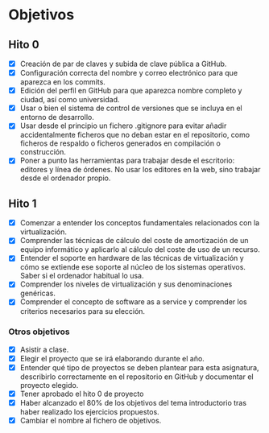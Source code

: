 # Objetivos
## Hito 0
* [x] Creación de par de claves y subida de clave pública a GitHub.
* [x] Configuración correcta del nombre y correo electrónico para que aparezca en los commits.
* [x] Edición del perfil en GitHub para que aparezca nombre completo y ciudad, así como universidad.
* [x] Usar o bien el sistema de control de versiones que se incluya en el entorno de desarrollo.
* [x] Usar desde el principio un fichero .gitignore para evitar añadir accidentalmente ficheros que no deban estar en el repositorio, como ficheros de respaldo o ficheros generados en compilación o construcción.
* [x] Poner a punto las herramientas para trabajar desde el escritorio: editores y línea de órdenes. No usar los editores en la web, sino trabajar desde el ordenador propio.  

## Hito 1
* [x] Comenzar a entender los conceptos fundamentales relacionados con la virtualización.
* [x] Comprender las técnicas de cálculo del coste de amortización de un equipo informático y aplicarlo al cálculo del coste de uso de un recurso.
* [x] Entender el soporte en hardware de las técnicas de virtualización y cómo se extiende ese soporte al núcleo de los sistemas operativos. Saber si el ordenador habitual lo usa.
* [x]  Comprender los niveles de virtualización y sus denominaciones genéricas.
* [x]  Comprender el concepto de software as a service y comprender los criterios necesarios para su elección.

### Otros objetivos
* [x] Asistir a clase.
* [x] Elegir el proyecto que se irá elaborando durante el año.
* [x] Entender qué tipo de proyectos se deben plantear para esta asignatura, describirlo correctamente en el repositorio en GitHub y documentar el proyecto elegido.
* [x] Tener aprobado el hito 0 de proyecto
* [x] Haber alcanzado el 80% de los objetivos del tema introductorio tras haber realizado los ejercicios propuestos.
* [x] Cambiar el nombre al fichero de objetivos.
